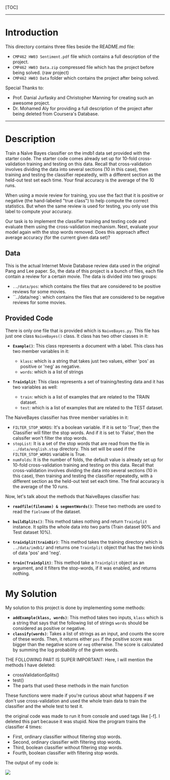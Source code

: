 [TOC]

---

# Introduction

This directory contains three files beside the README.md file:

- `CMP462 HW03 Sentiment.pdf` file which contains a full description of the project.
- `CMP462 HW03 Data.zip` compressed file which has the project before being solved. (raw project)
- `CMP462 HW03 Data` folder which contains the project after being solved.

Special Thanks to:

- Prof. Danial Jurfasky and Christopher Manning for creating such an awesome project.
- Dr. Mohamed Aly for providing a full description of the project after being deleted from Coursera's Database.

---

# Description

Train a Naïve Bayes classifier on the imdb1 data set provided with the starter code. The starter code comes already set up for 10-fold cross-validation training and testing on this data. Recall that cross-validation involves dividing the data into several sections (10 in this case), then training and testing the classifier repeatedly, with a different section as the held-out test set each time. Your final accuracy is the average of the 10 runs. 

When using a movie review for training, you use the fact that it is positive or negative (the hand-labeled "true class") to help compute the correct statistics. But when the same review is used for testing, you only use this label to compute your accuracy. 

Our task is to implement the classifier training and testing code and evaluate them using the cross-validation mechanism. Next, evaluate your model again with the stop words removed. Does this approach affect average accuracy (for the current given data set)?



## Data

This is the actual Internet Movie Database review data used in the original Pang and Lee paper. So, the data of this project is a bunch of files, each file contain a review for a certain movie. The data is divided into two groups:

- `../data/pos`: which contains the files that are considered to be positive reviews for some movies.
- ``../data/neg`: which contains the files that are considered to be negative reviews for some movies.



## Provided Code

There is only one file that is provided which is `NaiveBayes.py`. This file has just one class `NaiveBayes()` class. It class has two other classes in it:

  - **`Example()`**: 
    This class represents a document with a label. This class has two member variables in it:
    * `klass`: which is a string that takes just two values, either 'pos' as positive or 'neg' as negative.
    * `words`: which is a list of strings

  - **`TrainSplit`**: 
    This class represents a set of training/testing data and it has two variables as well:
    * `train`: which is a list of examples that are related to the TRAIN dataset.
    * `test`: which is a list of examples that are related to the TEST dataset.

The NaiveBayes classifier has three member variables in it:

* `FILTER_STOP_WORDS`: 
    It's a boolean variable. If it is set to 'True', then the Classifier will filter the stop words. And if it is set to 'False', then the calssifer won't filter the stop words.
* `stopList`: 
    It is a set of the stop words that are read from the file in `../data/english.stop` directory. This set will be used if the `FILTER_STOP_WORDS` variable is True.
* `numFolds`: 
    It is the number of folds, the default value is already set up for 10-fold cross-validation training and testing on this data. 
    Recall that cross-validation involves dividing the data into several sections (10 in this case), then training and testing the classifier repeatedly, with a different section as the held-out test set each time. The final accuracy is the average of the 10 runs. 

Now, let's talk about the methods that NaiveBayes classifier has:
- **`readfile(filename) & segmentWords()`**: 
    These two methods are used to read the `fielname` of the dataset.

- **`buildSplits()`**: 
    This method takes nothing and return `TrainSplit` instance. It splits the whole data into two parts (Train dataset 90% and Test dataset 10%). 

- **`trainSplit(trainDir)`**: 
    This method takes the training directory which is `../data/imdb1/` and returns one `TrainSplit` object that has the two kinds of data 'pos' and 'neg'.

- **`train(TrainSplit)`**: 
    This method take a `TrainSplit` object as an argument, and it filters the stop-words, if it was enabled, and returns nothing.




# My Solution

My solution to this project is done by implementing some methods:

- **`addExample(klass, words)`**:
  This method takes two inputs, `klass` which is a string that says that the following list of strings `words` should be considered as positive or negative.
- **`classify(words)`**:
  Takes a list of strings as an input, and counts the score of these words. Then, it returns either `pos` if the positive score was bigger than the negative score or `neg` otherwise. The score is calculated by summing the log probability of the given words.



THE FOLLOWING PART IS SUPER IMPORTANT:
Here, I will mention the methods I have deleted:

- crossValidationSplits()
- test()
- The parts that used these methods in the main function

These functions were made if you're curious about what happens if we don't use cross-validation and used the whole train data to train the classifier and the whole test to test it.

the original code was made to run it from console and used tags like [-f]. I deleted this part because it was stupid. Now the program trains the classifier 4 times:

- First, ordinary classifier without filtering stop words. 
- Second, ordinary classifier with filtering stop words.
- Third, boolean classifier without filtering stop words.
- Fourth, boolean classifier with filtering stop words.

The output of my code is:

![](http://www.mediafire.com/convkey/b4f1/pt3ai1ots6jbcnjzg.jpg)

